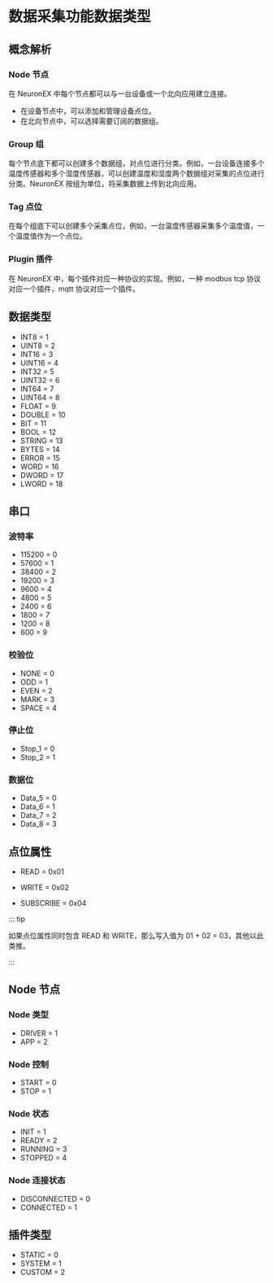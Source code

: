 # 数据采集功能数据类型

## 概念解析

### Node 节点

在 NeuronEX 中每个节点都可以与一台设备或一个北向应用建立连接。
* 在设备节点中，可以添加和管理设备点位。
* 在北向节点中，可以选择需要订阅的数据组。

### Group 组

每个节点底下都可以创建多个数据组，对点位进行分类。例如，一台设备连接多个温度传感器和多个湿度传感器，可以创建温度和湿度两个数据组对采集的点位进行分类。NeuronEX 按组为单位，将采集数据上传到北向应用。
### Tag 点位

在每个组底下可以创建多个采集点位，例如，一台温度传感器采集多个温度值，一个温度值作为一个点位。

### Plugin 插件

在 NeuronEX 中，每个插件对应一种协议的实现。例如，一种 modbus tcp 协议对应一个插件，mqtt 协议对应一个插件。

## 数据类型

* INT8   = 1
* UINT8  = 2
* INT16  = 3
* UINT16 = 4
* INT32  = 5
* UINT32 = 6
* INT64  = 7
* UINT64 = 8
* FLOAT  = 9
* DOUBLE = 10
* BIT    = 11
* BOOL   = 12
* STRING = 13
* BYTES  = 14
* ERROR = 15
* WORD = 16
* DWORD = 17
* LWORD = 18

## 串口

### 波特率

* 115200 = 0
* 57600  = 1
* 38400  = 2
* 19200  = 3
* 9600   = 4
* 4800   = 5
* 2400   = 6
* 1800   = 7
* 1200   = 8
* 600    = 9

### 校验位

* NONE   = 0
* ODD    = 1
* EVEN   = 2
* MARK   = 3
* SPACE  = 4

### 停止位

* Stop_1 = 0
* Stop_2 = 1

### 数据位

* Data_5 = 0
* Data_6 = 1
* Data_7 = 2
* Data_8 = 3

## 点位属性

* READ = 0x01

* WRITE = 0x02

* SUBSCRIBE = 0x04

::: tip

如果点位属性同时包含 READ 和 WRITE，那么写入值为 01 + 02 = 03，其他以此类推。

:::

## Node 节点

### Node 类型

* DRIVER = 1
* APP = 2

### Node 控制

* START = 0
* STOP = 1

### Node 状态

* INIT = 1
* READY = 2
* RUNNING = 3
* STOPPED = 4

### Node 连接状态

* DISCONNECTED = 0
* CONNECTED = 1

## 插件类型

* STATIC = 0
* SYSTEM = 1
* CUSTOM = 2
